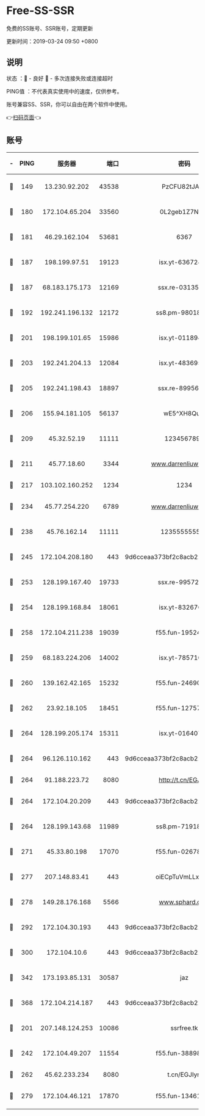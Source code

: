 # Free-SS-SSR

免费的SS账号、SSR账号，定期更新

更新时间：2019-03-24 09:50 +0800

## 说明

状态     ：🙂 - 良好 🙁 - 多次连接失败或连接超时

PING值   ：不代表真实使用中的速度，仅供参考。

账号兼容SS、SSR，你可以自由在两个软件中使用。

👉[扫码页面](https://liesauer.github.io/Free-SS-SSR/)👈

## 账号

|-|PING|服务器|端口|密码|加密方式|区域|
|:----:|:----:|:-----:|-----:|:----:|:----:|:----:|
|🙂|149|13.230.92.202|43538|PzCFU82tJAdZ|aes-256-cfb|JP|
|🙂|180|172.104.65.204|33560|0L2geb1Z7NQM|aes-256-cfb|JP|
|🙂|181|46.29.162.104|53681|6367|aes-128-ctr|RU|
|🙂|187|198.199.97.51|19123|isx.yt-63672432|aes-256-cfb|US|
|🙂|187|68.183.175.173|12169|ssx.re-03135267|aes-256-cfb|US|
|🙂|192|192.241.196.132|12172|ss8.pm-98018739|aes-256-cfb|US|
|🙂|201|198.199.101.65|15986|isx.yt-01189447|aes-256-cfb|US|
|🙂|203|192.241.204.13|12084|isx.yt-48369585|aes-256-cfb|US|
|🙂|205|192.241.198.43|18897|ssx.re-89956997|aes-256-cfb|US|
|🙂|206|155.94.181.105|56137|wE5^XH8Quw|aes-256-cfb|US|
|🙂|209|45.32.52.19|11111|1234567890|aes-256-cfb|JP|
|🙂|211|45.77.18.60|3344|www.darrenliuwei.com|aes-256-cfb|JP|
|🙂|217|103.102.160.252|1234|1234|rc4-md5|JP|
|🙂|234|45.77.254.220|6789|www.darrenliuwei.com|aes-256-cfb|SG|
|🙂|238|45.76.162.14|11111|123555555555|aes-256-cfb|SG|
|🙂|245|172.104.208.180|443|9d6cceaa373bf2c8acb22e60b6a58be6|aes-256-cfb|US|
|🙂|253|128.199.167.40|19733|ssx.re-99572937|aes-256-cfb|SG|
|🙂|254|128.199.168.84|18061|isx.yt-83267629|aes-256-cfb|SG|
|🙂|258|172.104.211.238|19039|f55.fun-19524723|aes-256-cfb|US|
|🙂|259|68.183.224.206|14002|isx.yt-78571026|aes-256-cfb|SG|
|🙂|260|139.162.42.165|15232|f55.fun-24690727|aes-256-cfb|SG|
|🙂|262|23.92.18.105|18451|f55.fun-12757664|aes-256-cfb|US|
|🙂|264|128.199.205.174|15311|isx.yt-01640799|aes-256-cfb|SG|
|🙂|264|96.126.110.162|443|9d6cceaa373bf2c8acb22e60b6a58be6|aes-256-cfb|US|
|🙂|264|91.188.223.72|8080|http://t.cn/EGJIyrl|rc4-md5|RU|
|🙂|264|172.104.20.209|443|9d6cceaa373bf2c8acb22e60b6a58be6|aes-256-cfb|US|
|🙂|264|128.199.143.68|11989|ss8.pm-71918641|aes-256-cfb|SG|
|🙂|271|45.33.80.198|17070|f55.fun-02678742|aes-256-cfb|US|
|🙂|277|207.148.83.41|443|oiECpTuVmLLxk4Ts|aes-256-cfb|AU|
|🙂|278|149.28.176.168|5566|www.sphard.com|aes-256-cfb|AU|
|🙂|292|172.104.30.193|443|9d6cceaa373bf2c8acb22e60b6a58be6|aes-256-cfb|US|
|🙂|300|172.104.10.6|443|9d6cceaa373bf2c8acb22e60b6a58be6|aes-256-cfb|US|
|🙂|342|173.193.85.131|30587|jaz|aes-256-cfb|US|
|🙂|368|172.104.214.187|443|9d6cceaa373bf2c8acb22e60b6a58be6|aes-256-cfb|US|
|🙂|201|207.148.124.253|10086|ssrfree.tk|aes-256-cfb|SG|
|🙂|242|172.104.49.207|11554|f55.fun-38898719|aes-256-cfb|SG|
|🙂|262|45.62.233.234|8080|t.cn/EGJIyrl|rc4-md5|CA|
|🙂|279|172.104.46.121|17870|f55.fun-13461300|aes-256-cfb|SG|
